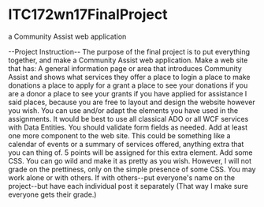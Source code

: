 # ITC172wn17FinalProject
a Community Assist web application

--Project Instruction--
The purpose of the final project is to put everything together, and make a Community Assist web application.
Make a web site that has:
A general information page or area that introduces Community Assist and shows what services they offer
a place to login
a place to make donations
a place to apply for a grant
a place to see your donations if you are a donor
a place to see your grants if you have applied for assistance
I said places, because you are free to layout and design the website however you wish.
You can use and/or adapt the elements you have used in the assignments. It would be best to use all classical ADO or all WCF services with Data Entities. You should validate form fields as needed.
Add at least one more component to the web site. This could be something like a calendar of events or a summary of services offered, anything extra that you can thing of. 5 points will be assigned for this extra element.
Add some CSS. You can go wild and make it as pretty as you wish. However, I will not grade on the prettiness, only on the simple presence of some CSS.
You may work alone or with others. If with others--put everyone's name on the project--but have each individual post it separately (That way I make sure everyone gets their grade.)
